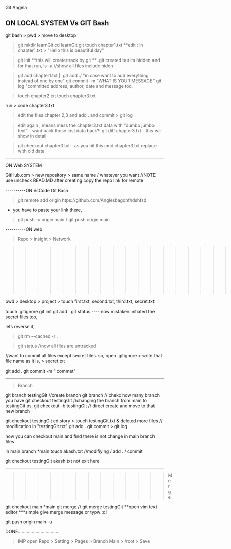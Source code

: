 Git Angela

ON LOCAL SYSTEM  Vs GIT Bash
---------------------------------------------------
git bash > pwd > move to desktop

> git mkdir learnGit
cd learnGit
> git touch chapter1.txt
	**edit : in chapter1.txt > "Hello this is beautiful day"

> git init
	**this will create/track by git
	** .git created but its hidden and for that run,
> ls -a //show all files include hiden

> git add chapter1.txt || git add ./ "in case want to add everything instead of one by one"
> git commit -m "WHAT IS YOUR MESSAGE"
> git log "committed address, author, date and message too,
 
> touch chapter2.txt
> touch chapter3.txt

run > code chapter3.txt

> edit the files chapter 2,3 and add . and commit > git log

 > edit again , means mess the chapter3.txt data with "dumbo jumbo text"
	- want back those lost data back?!
> git diff chapter3.txt
	- this will show in detail

> git checkout chapter3.txt
	- as you hit this cmd chapter3.txt replace with old data


---------------------------------------
ON Web SYSTEM

GitHub.com > new repository > same name / whatever you want //NOTE use uncheck READ.MD 
after creating copy the repo link for remote

----------ON VsCode Git Bash
> git remote add origin htps://github.com/Anglesbagdhfhdshfsd
  - you have to paste your link there,
> git push -u origin main / git push origin main

----------ON web
> Repo > insight > Network




>>>>>>>>>>>>>>>>>>>>>>Git ignore

pwd > desktop > project >
touch first.txt, second.txt, third.txt, secret.txt

touch .gitignore
git init
git add .
git status
---- now mistaken initiated the secret files too,

lets reverse it,
> git rm --cached -r .

> git status //now all files are untracked


//want to commit all files except secret files. so,
open .gitignore > write that file name as it is, > secret.txt

git add .
git commit -m " commet"

---------------------------------------------

> Branch 

git branch testingGit //create branch
git branch  // chekc how many branch you have
git checkout testingGit //changing the branch from main to testingGit
		ps. git checkout -b testingGit // direct create and move to that new branch

git checkout testingGit
cd story > touch testingGit.txt & deleted more files // modification in "testingGit.txt"
git add .
git commit > git log

now you can checkout main and find there is not change in main branch files. 

in main branch
*main 
touch akash.txt //modifiying / add . / commit 

git checkout testingGit
akash.txt not exit here


---------------------------------------------

>>>>>>>>>>>>>Merge

git checkout main
*main
git merge <branch name> //  git merge testingGit 
	**open vim text editor
	***simple give merge message or typw :q!

git push origin main -u


DONE.................................


>IMP open Repo > Setting > Pages > Branch Main > /root > Save
